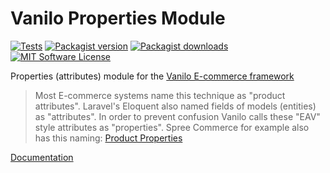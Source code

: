 # Vanilo Properties Module

[![Tests](https://img.shields.io/github/workflow/status/vanilophp/properties/tests/master?style=flat-square)](https://github.com/vanilophp/properties/actions?query=workflow%3Atests)
[![Packagist version](https://img.shields.io/packagist/v/vanilo/properties.svg?style=flat-square)](https://packagist.org/packages/vanilo/properties)
[![Packagist downloads](https://img.shields.io/packagist/dt/vanilo/properties.svg?style=flat-square)](https://packagist.org/packages/vanilo/properties)
[![MIT Software License](https://img.shields.io/badge/license-MIT-blue.svg?style=flat-square)](LICENSE.md)

Properties (attributes) module for the [Vanilo E-commerce framework](https://vanilo.io)

> Most E-commerce systems name this technique as "product attributes".
> Laravel's Eloquent also named fields of models (entities) as "attributes".
> In order to prevent confusion Vanilo calls these "EAV" style attributes as "properties".
> Spree Commerce for example also has this naming: [Product Properties](https://guides.spreecommerce.org/developer/products.html#product-properties)


[Documentation](https://vanilo.io/docs/master/properties)
